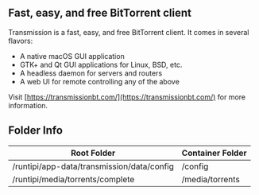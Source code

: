 ## Fast, easy, and free BitTorrent client

Transmission is a fast, easy, and free BitTorrent client. It comes in several flavors:
  * A native macOS GUI application
  * GTK+ and Qt GUI applications for Linux, BSD, etc.
  * A headless daemon for servers and routers
  * A web UI for remote controlling any of the above

Visit [https://transmissionbt.com/](https://transmissionbt.com/) for more information.

## Folder Info

| Root Folder                   | Container Folder |
|-------------------------------|------------------|
| /runtipi/app-data/transmission/data/config | /config          |
| /runtipi/media/torrents/complete              | /media/torrents       |
